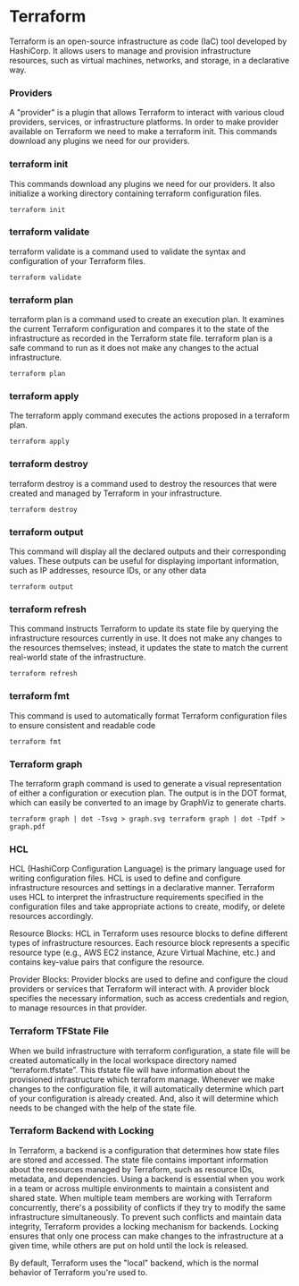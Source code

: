 # Terraform
Terraform is an open-source infrastructure as code (IaC) tool developed by HashiCorp. It allows users to manage and provision infrastructure resources, such as virtual machines, networks, and storage, in a declarative way.

### Providers
A "provider" is a plugin that allows Terraform to interact with various cloud providers, services, or infrastructure platforms. In order to make provider available on Terraform we need to make a terraform init. This commands download any plugins we need for our providers.

### terraform init
This commands download any plugins we need for our providers. It also initialize a working directory containing terraform configuration files.

`
terraform init 
`

### terraform validate 
terraform validate is a command used to validate the syntax and configuration of your Terraform files.

`
terraform validate
`

### terraform plan
terraform plan is a command used to create an execution plan. It examines the current Terraform configuration and compares it to the state of the infrastructure as recorded in the Terraform state file. terraform plan is a safe command to run as it does not make any changes to the actual infrastructure.

`
terraform plan
`

### terraform apply 
The terraform apply command executes the actions proposed in a terraform plan. 

`
terraform apply
`

### terraform destroy
terraform destroy is a command used to destroy the resources that were created and managed by Terraform in your infrastructure.

`
terraform destroy
`

### terraform output
This command will display all the declared outputs and their corresponding values. These outputs can be useful for displaying important information, such as IP addresses, resource IDs, or any other data

`
terraform output
`

### terraform refresh
This command instructs Terraform to update its state file by querying the infrastructure resources currently in use. It does not make any changes to the resources themselves; instead, it updates the state to match the current real-world state of the infrastructure.

`
terraform refresh
`

### terraform fmt
This command is used to automatically format Terraform configuration files to ensure consistent and readable code

`
terraform fmt
`

### Terraform graph
The terraform graph command is used to generate a visual representation of either a configuration or execution plan. The output is in the DOT format, which can easily be converted to an image by GraphViz to generate charts.

`
terraform graph | dot -Tsvg > graph.svg
terraform graph | dot -Tpdf > graph.pdf
`

### HCL
HCL (HashiCorp Configuration Language) is the primary language used for writing configuration files. HCL is used to define and configure infrastructure resources and settings in a declarative manner. Terraform uses HCL to interpret the infrastructure requirements specified in the configuration files and take appropriate actions to create, modify, or delete resources accordingly.

Resource Blocks: HCL in Terraform uses resource blocks to define different types of infrastructure resources. Each resource block represents a specific resource type (e.g., AWS EC2 instance, Azure Virtual Machine, etc.) and contains key-value pairs that configure the resource.

Provider Blocks: Provider blocks are used to define and configure the cloud providers or services that Terraform will interact with. A provider block specifies the necessary information, such as access credentials and region, to manage resources in that provider.

### Terraform TFState File
When we build infrastructure with terraform configuration, a state file will be created automatically in the local workspace directory named “terraform.tfstate”. This tfstate file will have information about the provisioned infrastructure which terraform manage. Whenever we make changes to the configuration file, it will automatically determine which part of your configuration is already created. And, also it will determine which needs to be changed with the help of the state file.

### Terraform Backend with Locking
In Terraform, a backend is a configuration that determines how state files are stored and accessed. The state file contains important information about the resources managed by Terraform, such as resource IDs, metadata, and dependencies. Using a backend is essential when you work in a team or across multiple environments to maintain a consistent and shared state.
When multiple team members are working with Terraform concurrently, there's a possibility of conflicts if they try to modify the same infrastructure simultaneously. To prevent such conflicts and maintain data integrity, Terraform provides a locking mechanism for backends. Locking ensures that only one process can make changes to the infrastructure at a given time, while others are put on hold until the lock is released.

By default, Terraform uses the "local" backend, which is the normal behavior of Terraform you're used to.
